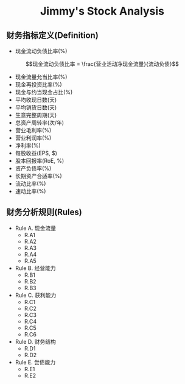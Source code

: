 # <center>Jimmy's Stock Analysis</center> <!-- omit in toc -->

## 财务指标定义(Definition)
- 现金流动负债比率(%)
```math
现金流动负债比率 = \frac{营业活动净现金流量}{流动负债}
```
- 现金流量允当比率(%)
- 现金再投资比率(%)
- 现金与约当现金占比(%)
- 平均收现日数(天)
- 平均销货日数(天)
- 生意完整周期(天)
- 总资产周转率(次/年)
- 营业毛利率(%)
- 营业利润率(%)
- 净利率(%)
- 每股收益(EPS, $)
- 股本回报率(RoE, %)
- 资产负债率(%)
- 长期资产合适率(%)
- 流动比率(%)
- 速动比率(%)

## 财务分析规则(Rules)
- Rule A. 现金流量
  - R.A1
  - R.A2
  - R.A3
  - R.A4
  - R.A5
- Rule B. 经营能力
  - R.B1
  - R.B2
  - R.B3
- Rule C. 获利能力
  - R.C1
  - R.C2
  - R.C3
  - R.C4
  - R.C5
  - R.C6
- Rule D. 财务结构
  - R.D1
  - R.D2
- Rule E. 尝债能力
  - R.E1
  - R.E2
  


